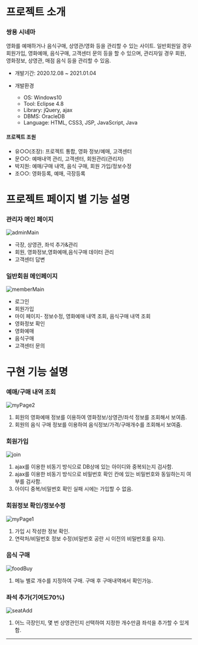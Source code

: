 
# 프로젝트 소개
### 쌍용 시네마
영화를 예매하거나 음식구매, 상영관/영화 등을 관리할 수 있는 사이트.
일반회원일 경우 회원가입, 영화예매, 음식구매, 고객센터 문의 등을 할 수 있으며, 관리자일 경우 회원, 영화정보, 상영관, 매점 음식 등을 관리할 수 있음.

* 개발기간: 2020.12.08 ~ 2021.01.04

* 개발환경
  + OS: Windows10
  + Tool: Eclipse 4.8
  + Library: jQuery, ajax
  + DBMS: OracleDB
  + Language: HTML, CSS3, JSP, JavaScript, Java

#### 프로젝트 조원
+ 유○○(조장): 프로젝트 통합, 영화 정보/예매, 고객센터
+ 문○○: 예매내역 관리, 고객센터, 회원관리(관리자)
+ 박지원: 예매/구매 내역, 음식 구매, 회원 가입/정보수정
+ 조○○: 영화등록, 예매, 극장등록

# 프로젝트 페이지 별 기능 설명

### 관리자 메인 페이지
![adminMain](https://user-images.githubusercontent.com/59616321/109939040-ff89be80-7d13-11eb-8484-5c132ac7a7f2.png)
+ 극장, 상영관, 좌석 추가&관리
+ 회원, 영화정보,영화예매,음식구매 데이터 관리
+ 고객센터 답변

### 일반회원 메인페이지
![memberMain](https://user-images.githubusercontent.com/59616321/109939050-01538200-7d14-11eb-8991-e264af8a112b.png)
+ 로그인
+ 회원가입
+ 마이 페이지- 정보수정, 영화예매 내역 조회, 음식구매 내역 조회
+ 영화정보 확인
+ 영화예매
+ 음식구매
+ 고객센터 문의


# 구현 기능 설명
### 예매/구매 내역 조회
![myPage2](https://user-images.githubusercontent.com/59616321/109915706-9bf09880-7cf5-11eb-8761-8ea2c1ce0faa.png)
1. 회원의 영화예매 정보를 이용하여 영화정보/상영관/좌석 정보를 조회해서 보여줌.
2. 회원의 음식 구매 정보를 이용하여 음식정보/가격/구매개수를 조회해서 보여줌.

### 회원가입
![join](https://user-images.githubusercontent.com/59616321/109917342-7fa22b00-7cf8-11eb-92b2-2cea9d17cc9d.png)
1. ajax를 이용한 비동기 방식으로 DB상에 있는 아이디와 중복되는지 검사함.
2. ajax를 이용한 비동기 방식으로 비밀번호 확인 칸에 있는 비밀번호와 동일하는지 여부를 검사함.
3. 아이디 중복/비밀번호 확인 실패 시에는 가입할 수 없음.

### 회원정보 확인/정보수정
![myPage1](https://user-images.githubusercontent.com/59616321/109917594-f2aba180-7cf8-11eb-99a0-f94fef07b8bd.png)
1. 가입 시 작성한 정보 확인.
2. 연락처/비밀번호 정보 수정(비밀번호 공란 시 이전의 비밀번호를 유지).

### 음식 구매
![foodBuy](https://user-images.githubusercontent.com/59616321/109913330-1ff45180-7cf1-11eb-8206-b3dcd2d0d045.png)
1. 메뉴 별로 개수를 지정하여 구매. 구매 후 구매내역에서 확인가능.

### 좌석 추가(기여도70%)
![seatAdd](https://user-images.githubusercontent.com/59616321/109915707-9d21c580-7cf5-11eb-925c-d680971911bd.png)
1. 어느 극장인지, 몇 번 상영관인지 선택하여 지정한 개수만큼 좌석을 추가할 수 있게 함.

---------
